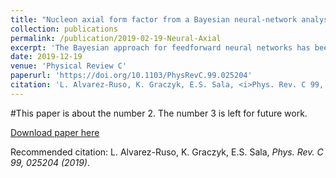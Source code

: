 ```yaml
---
title: "Nucleon axial form factor from a Bayesian neural-network analysis of neutrino-scattering data"
collection: publications
permalink: /publication/2019-02-19-Neural-Axial
excerpt: 'The Bayesian approach for feedforward neural networks has been applied to the extraction of the nucleon axial form factor from the neutrino-deuteron-scattering data measured by the Argonne National Laboratory bubble-chamber experiment. This framework allows to perform a model-independent determination of the axial form factor from data. When the low 0.05<Q2<0.10−GeV2 data are included in the analysis, the resulting axial radius disagrees with available determinations. Furthermore, a large sensitivity to the corrections from the deuteron structure is obtained. In turn, when the low-Q2 region is not taken into account with or without deuteron corrections, no significant deviations from previous determinations have been observed. A more accurate determination of the nucleon axial form factor requires new precise measurements of neutrino-induced quasielastic scattering on hydrogen and deuterium.'
date: 2019-12-19
venue: 'Physical Review C'
paperurl: 'https://doi.org/10.1103/PhysRevC.99.025204'
citation: 'L. Alvarez-Ruso, K. Graczyk, E.S. Sala, <i>Phys. Rev. C 99, 025204 (2019)</i>.'
---
```

#This paper is about the number 2. The number 3 is left for future work.

[Download paper here](https://journals.aps.org/prc/pdf/10.1103/PhysRevC.99.025204)

Recommended citation: L. Alvarez-Ruso, K. Graczyk, E.S. Sala, <i>Phys. Rev. C 99, 025204 (2019)</i>.
